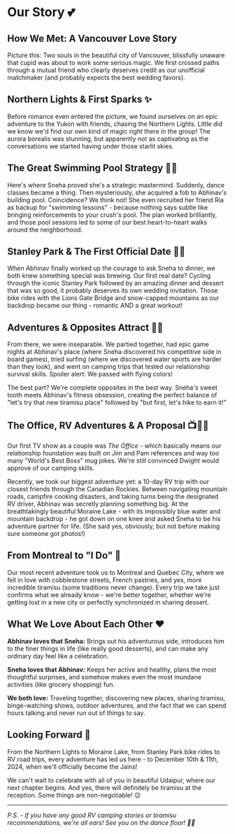 # Our Story 💕

## How We Met: A Vancouver Love Story

Picture this: Two souls in the beautiful city of Vancouver, blissfully unaware that cupid was about to work some serious magic. We first crossed paths through a mutual friend who clearly deserves credit as our unofficial matchmaker (and probably expects the best wedding favors).

## Northern Lights & First Sparks ✨

Before romance even entered the picture, we found ourselves on an epic adventure to the Yukon with friends, chasing the Northern Lights. Little did we know we'd find our own kind of magic right there in the group! The aurora borealis was stunning, but apparently not as captivating as the conversations we started having under those starlit skies.

## The Great Swimming Pool Strategy 🏊‍♀️

Here's where Sneha proved she's a strategic mastermind. Suddenly, dance classes became a thing. Then mysteriously, she acquired a fob to Abhinav's building pool. Coincidence? We think not! She even recruited her friend Ria as backup for "swimming lessons" - because nothing says subtle like bringing reinforcements to your crush's pool. The plan worked brilliantly, and those pool sessions led to some of our best heart-to-heart walks around the neighborhood.

## Stanley Park & The First Official Date 🚴‍♂️

When Abhinav finally worked up the courage to ask Sneha to dinner, we both knew something special was brewing. Our first real date? Cycling through the iconic Stanley Park followed by an amazing dinner and dessert that was so good, it probably deserves its own wedding invitation. Those bike rides with the Lions Gate Bridge and snow-capped mountains as our backdrop became our thing - romantic AND a great workout!

## Adventures & Opposites Attract 🏄‍♂️

From there, we were inseparable. We partied together, had epic game nights at Abhinav's place (where Sneha discovered his competitive side in board games), tried surfing (where we discovered water sports are harder than they look), and went on camping trips that tested our relationship survival skills. Spoiler alert: We passed with flying colors!

The best part? We're complete opposites in the best way. Sneha's sweet tooth meets Abhinav's fitness obsession, creating the perfect balance of "let's try that new tiramisu place" followed by "but first, let's hike to earn it!"

## The Office, RV Adventures & A Proposal 📺🚐💍

Our first TV show as a couple was _The Office_ - which basically means our relationship foundation was built on Jim and Pam references and way too many "World's Best Boss" mug jokes. We're still convinced Dwight would approve of our camping skills.

Recently, we took our biggest adventure yet: a 10-day RV trip with our closest friends through the Canadian Rockies. Between navigating mountain roads, campfire cooking disasters, and taking turns being the designated RV driver, Abhinav was secretly planning something big. At the breathtakingly beautiful Moraine Lake - with its impossibly blue water and mountain backdrop - he got down on one knee and asked Sneha to be his adventure partner for life. (She said yes, obviously, but not before making sure someone got photos!)

## From Montreal to "I Do" 🍁

Our most recent adventure took us to Montreal and Quebec City, where we fell in love with cobblestone streets, French pastries, and yes, more incredible tiramisu (some traditions never change). Every trip we take just confirms what we already know - we're better together, whether we're getting lost in a new city or perfectly synchronized in sharing dessert.

## What We Love About Each Other ❤️

**Abhinav loves that Sneha:** Brings out his adventurous side, introduces him to the finer things in life (like really good desserts), and can make any ordinary day feel like a celebration.

**Sneha loves that Abhinav:** Keeps her active and healthy, plans the most thoughtful surprises, and somehow makes even the most mundane activities (like grocery shopping) fun.

**We both love:** Traveling together, discovering new places, sharing tiramisu, binge-watching shows, outdoor adventures, and the fact that we can spend hours talking and never run out of things to say.

## Looking Forward 🌟

From the Northern Lights to Moraine Lake, from Stanley Park bike rides to RV road trips, every adventure has led us here - to December 10th & 11th, 2024, when we'll officially become the Jains!

We can't wait to celebrate with all of you in beautiful Udaipur, where our next chapter begins. And yes, there will definitely be tiramisu at the reception. Some things are non-negotiable! 😉

---

_P.S. - If you have any good RV camping stories or tiramisu recommendations, we're all ears! See you on the dance floor! 💃🕺_
